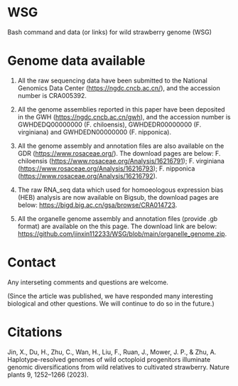 # WSG
Bash command and data (or links) for wild strawberry genome (WSG)



# Genome data available
1) All the raw sequencing data have been submitted to the National Genomics Data Center (https://ngdc.cncb.ac.cn/), and the accession number is CRA005392.

2) All the genome assemblies reported in this paper have been deposited in the GWH (https://ngdc.cncb.ac.cn/gwh), and the accession number is GWHDEDQ00000000 (F. chiloensis), GWHDEDR00000000 (F. virginiana) and GWHDEDN00000000 (F. nipponica).

3) All the genome assembly and annotation files are also available on the GDR (https://www.rosaceae.org/). The download pages are below: F. chiloensis (https://www.rosaceae.org/Analysis/16216791); F. virginiana (https://www.rosaceae.org/Analysis/16216793); F. nipponica (https://www.rosaceae.org/Analysis/16216792).

4) The raw RNA_seq data which used for homoeologous expression bias (HEB) analysis are now available on Bigsub, the download pages are below: https://bigd.big.ac.cn/gsa/browse/CRA014723.

5) All the organelle genome assembly and annotation files (provide .gb format) are available on the this page. The download link are below: https://github.com/jinxin112233/WSG/blob/main/organelle_genome.zip.



# Contact
Any interseting comments and questions are welcome.

(Since the article was published, we have responded many interesting biological and other questions. We will continue to do so in the future.)


# Citations
Jin, X., Du, H., Zhu, C., Wan, H., Liu, F., Ruan, J., Mower, J. P., & Zhu, A. Haplotype-resolved genomes of wild octoploid progenitors illuminate genomic diversifications from wild relatives to cultivated strawberry. Nature plants 9, 1252–1266 (2023).
